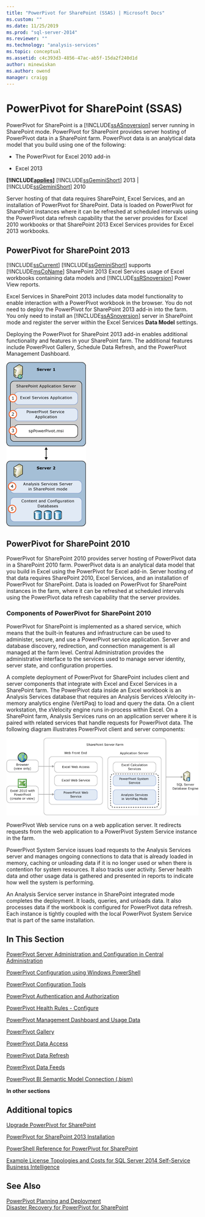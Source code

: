 ```yaml
---
title: "PowerPivot for SharePoint (SSAS) | Microsoft Docs"
ms.custom: ""
ms.date: 11/25/2019
ms.prod: "sql-server-2014"
ms.reviewer: ""
ms.technology: "analysis-services"
ms.topic: conceptual
ms.assetid: c4c393d3-4856-47ac-ab5f-15da2f240d1d
author: minewiskan
ms.author: owend
manager: craigg
---
```

# PowerPivot for SharePoint (SSAS)
  PowerPivot for SharePoint is a [!INCLUDE[ssASnoversion](../../includes/ssasnoversion-md.md)] server running in SharePoint mode. PowerPivot for SharePoint provides server hosting of PowerPivot data in a SharePoint farm. PowerPivot data is an analytical data model that you build using one of the following:  
  
-   The PowerPivot for Excel 2010 add-in  
  
-   Excel 2013  
  
 **[!INCLUDE[applies](../../includes/applies-md.md)]**  [!INCLUDE[ssGeminiShort](../../includes/ssgeminishort-md.md)] 2013 | [!INCLUDE[ssGeminiShort](../../includes/ssgeminishort-md.md)] 2010  
  
 Server hosting of that data requires SharePoint, Excel Services, and an installation of PowerPivot for SharePoint. Data is loaded on PowerPivot for SharePoint instances where it can be refreshed at scheduled intervals using the PowerPivot data refresh capability that the server provides for Excel 2010 workbooks or that SharePoint 2013 Excel Services provides for Excel 2013 workbooks.  
  
## PowerPivot for SharePoint 2013  
 [!INCLUDE[ssCurrent](../../includes/sscurrent-md.md)] [!INCLUDE[ssGeminiShort](../../includes/ssgeminishort-md.md)] supports [!INCLUDE[msCoName](../../includes/msconame-md.md)] SharePoint 2013 Excel Services usage of Excel workbooks containing data models and [!INCLUDE[ssRSnoversion](../../includes/ssrsnoversion-md.md)] Power View reports.  
  
 Excel Services in SharePoint 2013 includes data model functionality to enable interaction with a PowerPivot workbook in the browser. You do not need to deploy the PowerPivot for SharePoint 2013 add-in into the farm. You only need to install an [!INCLUDE[ssASnoversion](../../includes/ssasnoversion-md.md)] server in SharePoint mode and register the server within the Excel Services **Data Model** settings.  
  
 Deploying the PowerPivot for SharePoint 2013 add-in enables additional functionality and features in your SharePoint farm. The additional features include PowerPivot Gallery, Schedule Data Refresh, and the PowerPivot Management Dashboard.  
  
 ![SSAS PowerPivot Mode 2 Server Deployment](../media/as-powerpivot-mode-2server-deployment.gif "SSAS PowerPivot Mode 2 Server Deployment")  
  
## PowerPivot for SharePoint 2010  
 PowerPivot for SharePoint 2010 provides server hosting of PowerPivot data in a SharePoint 2010 farm. PowerPivot data is an analytical data model that you build in Excel using the PowerPivot for Excel add-in. Server hosting of that data requires SharePoint 2010, Excel Services, and an installation of PowerPivot for SharePoint. Data is loaded on PowerPivot for SharePoint instances in the farm, where it can be refreshed at scheduled intervals using the PowerPivot data refresh capability that the server provides.  
  
### Components of PowerPivot for SharePoint 2010  
 PowerPivot for SharePoint is implemented as a shared service, which means that the built-in features and infrastructure can be used to administer, secure, and use a PowerPivot service application. Server and database discovery, redirection, and connection management is all managed at the farm level. Central Administration provides the administrative interface to the services used to manage server identity, server state, and configuration properties.  
  
 A complete deployment of PowerPivot for SharePoint includes client and server components that integrate with Excel and Excel Services in a SharePoint farm. The PowerPivot data inside an Excel workbook is an Analysis Services database that requires an Analysis Services xVelocity in-memory analytics engine (VertiPaq) to load and query the data. On a client workstation, the xVelocity engine runs in-process within Excel. On a SharePoint farm, Analysis Services runs on an application server where it is paired with related services that handle requests for PowerPivot data. The following diagram illustrates PowerPivot client and server components:  
  
 ![GMNI_GeminiArch2](../media/gmni-geminiarch2.gif "GMNI_GeminiArch2")  
  
 PowerPivot Web service runs on a web application server. It redirects requests from the web application to a PowerPivot System Service instance in the farm.  
  
 PowerPivot System Service issues load requests to the Analysis Services server and manages ongoing connections to data that is already loaded in memory, caching or unloading data if it is no longer used or when there is contention for system resources. It also tracks user activity. Server health data and other usage data is gathered and presented in reports to indicate how well the system is performing.  
  
 An Analysis Service server instance in SharePoint integrated mode completes the deployment. It loads, queries, and unloads data. It also processes data if the workbook is configured for PowerPivot data refresh.  Each instance is tightly coupled with the local PowerPivot System Service that is part of the same installation.  
  
##  <a name="bkmk_RelatedContent"></a> In This Section  
 [PowerPivot Server Administration and Configuration in Central Administration](power-pivot-server-administration-and-configuration-in-central-administration.md)  
  
 [PowerPivot Configuration using Windows PowerShell](power-pivot-configuration-using-windows-powershell.md)  
  
 [PowerPivot Configuration Tools](power-pivot-configuration-tools.md)  
  
 [PowerPivot Authentication and Authorization](power-pivot-authentication-and-authorization.md)  
  
 [PowerPivot Health Rules - Configure](configure-power-pivot-health-rules.md)  
  
 [PowerPivot Management Dashboard and Usage Data](power-pivot-management-dashboard-and-usage-data.md)  
  
 [PowerPivot Gallery](../../2014-toc/index.yml)  
  
 [PowerPivot Data Access](power-pivot-data-access.md)  
  
 [PowerPivot Data Refresh](power-pivot-data-refresh.md)  
  
 [PowerPivot Data Feeds](power-pivot-data-feeds.md)  
  
 [PowerPivot BI Semantic Model Connection &#40;.bism&#41;](power-pivot-bi-semantic-model-connection-bism.md)  
  
 **In other sections**  
  
## Additional topics  
 [Upgrade PowerPivot for SharePoint](../../database-engine/install-windows/upgrade-power-pivot-for-sharepoint.md)  
  
 [PowerPivot for SharePoint 2013 Installation](../instances/install-windows/install-analysis-services-in-power-pivot-mode.md)  
  
 [PowerShell Reference for PowerPivot for SharePoint](/sql/analysis-services/powershell/powershell-reference-for-power-pivot-for-sharepoint)  
  
 [Example License Topologies and Costs  for SQL Server 2014 Self-Service Business Intelligence](../../sql-server/install/example-license-topologies-costs-self-service-business-intelligence.md)  
  
## See Also  
 [PowerPivot Planning and Deployment](https://go.microsoft.com/fwlink/?linkID=220972)   
 [Disaster Recovery for PowerPivot for SharePoint](https://go.microsoft.com/fwlink/p/?LinkId=389570)  
  
  

